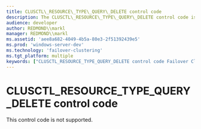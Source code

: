 ```yaml
---
title: CLUSCTL\_RESOURCE\_TYPE\_QUERY\_DELETE control code
description: The CLUSCTL\_RESOURCE\_TYPE\_QUERY\_DELETE control code is reserved for future use.
audience: developer
author: REDMOND\\markl
manager: REDMOND\\markl
ms.assetid: 'aee8a682-4049-4b5a-80e3-2f51392439e5'
ms.prod: 'windows-server-dev'
ms.technology: 'failover-clustering'
ms.tgt_platform: multiple
keywords: ["CLUSCTL_RESOURCE_TYPE_QUERY_DELETE control code Failover Cluster"]
---
```


# CLUSCTL\_RESOURCE\_TYPE\_QUERY\_DELETE control code

This control code is not supported.

 

 




